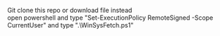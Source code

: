 Git clone this repo or download file instead <br> open powershell and type
"Set-ExecutionPolicy RemoteSigned -Scope CurrentUser" and type ".\WinSysFetch.ps1"
